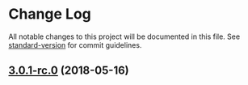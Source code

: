 # Change Log

All notable changes to this project will be documented in this file. See [standard-version](https://github.com/conventional-changelog/standard-version) for commit guidelines.

<a name="3.0.1-rc.0"></a>
## [3.0.1-rc.0](https://github.com/morhetz/gruvbox/compare/v2.0.0...v3.0.1-rc.0) (2018-05-16)
